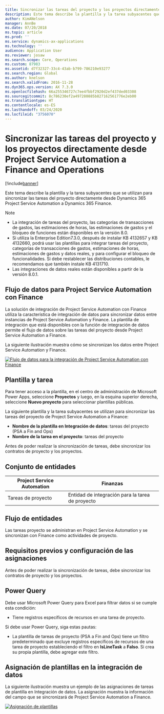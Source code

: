 ```yaml
---
title: Sincronizar las tareas del proyecto y los proyectos directamente desde Project Service Automation a Finance and Operations
description: Este tema describe la plantilla y la tarea subyacentes que se utilizan para sincronizar las tareas del proyecto directamente desde Microsoft Dynamics 365 Project Service Automation a Dynamics 365 Finance.
author: KimANelson
manager: AnnBe
ms.date: 07/20/2018
ms.topic: article
ms.prod: ''
ms.service: dynamics-ax-applications
ms.technology: ''
audience: Application User
ms.reviewer: josaw
ms.search.scope: Core, Operations
ms.custom: 87983
ms.assetid: d7f32327-33c4-43ab-b799-786210e93277
ms.search.region: Global
ms.author: knelson
ms.search.validFrom: 2016-11-28
ms.dyn365.ops.version: AX 7.3.0
ms.openlocfilehash: 66a255346727c7ee4fbbf2920d2ef437ded03308
ms.sourcegitcommit: 8c786230ef2a497280885b827162561776e2eb00
ms.translationtype: HT
ms.contentlocale: es-ES
ms.lasthandoff: 03/24/2020
ms.locfileid: "3756070"
---
```

# <a name="synchronize-project-tasks-directly-from-project-service-automation-to-finance-and-operations"></a>Sincronizar las tareas del proyecto y los proyectos directamente desde Project Service Automation a Finance and Operations

[!include[banner](../includes/banner.md)]

Este tema describe la plantilla y la tarea subyacentes que se utilizan para sincronizar las tareas del proyecto directamente desde Dynamics 365 Project Service Automation a Dynamics 365 Finance.

> [!NOTE]
> - La integración de tareas del proyecto, las categorías de transacciones de gastos, las estimaciones de horas, las estimaciones de gastos y el bloqueo de funciones están disponibles en la versión 8.0.
> - Si utiliza la Enterprise Edition7.3.0, después de instalar KB 4132657 y KB 4132660, podrá usar las plantillas para integrar tareas del proyecto, categorías de transacciones de gastos, estimaciones de horas, estimaciones de gastos y datos reales, y para configurar el bloqueo de funcionalidades. Si debe restablecer las distribuciones contables, le recomendamos que también instale KB 4131710.
> - Las integraciones de datos reales están disponibles a partir de la versión 8.0.1.

## <a name="data-flow-for-project-service-automation-to-finance"></a>Flujo de datos para Project Service Automation con Finance

La solución de integración de Project Service Automation con Finance utiliza la característica de integración de datos para sincronizar datos entre instancias de Project Service Automation y Finance. La plantilla de integración que está disponibles con la función de integración de datos permite el flujo de datos sobre las tareas del proyecto desde Project Service Automation a Finance.

La siguiente ilustración muestra cómo se sincronizan los datos entre Project Service Automation y Finance.

[![Flujo de datos para la integración de Project Service Automation con Finance](./media/ProjectTasksFlow.png)](./media/ProjectTasksFlow.png)

## <a name="template-and-task"></a>Plantilla y tarea

Para tener acceso a la plantilla, en el centro de administración de Microsoft Power Apps, seleccione **Proyectos** y luego, en la esquina superior derecha, seleccione **Nuevo proyecto** para seleccionar plantillas públicas.

La siguiente plantilla y la tarea subyacentes se utilizan para sincronizar las tareas del proyecto de Project Service Automation a Finance:

- **Nombre de la plantilla en Integración de datos**: tareas del proyecto (PSA a Fin and Ops)
- **Nombre de la tarea en el proyecto**: tareas del proyecto

Antes de poder realizar la sincronización de tareas, debe sincronizar los contratos de proyecto y los proyectos.

## <a name="entity-set"></a>Conjunto de entidades

| Project Service Automation | Finanzas                             |
|----------------------------|-------------------------------------|
| Tareas de proyecto              | Entidad de integración para la tarea de proyecto |

## <a name="entity-flow"></a>Flujo de entidades

Las tareas proyecto se administran en Project Service Automation y se sincronizan con Finance como actividades de proyecto.

## <a name="prerequisites-and-mapping-setup"></a>Requisitos previos y configuración de las asignaciones

Antes de poder realizar la sincronización de tareas, debe sincronizar los contratos de proyecto y los proyectos.

## <a name="power-query"></a>Power Query

Debe usar Microsoft Power Query para Excel para filtrar datos si se cumple esta condición:

- Tiene registros específicos de recursos en una tarea de proyecto.

Si debe usar Power Query, siga estas pautas:

- La plantilla de tareas de proyecto (PSA a Fin and Ops) tiene un filtro predeterminado que excluye registros específicos de recursos de una tarea de proyecto estableciendo el filtro en **IsLineTask** a **Falso**. Si crea su propia plantilla, debe agregar este filtro.

## <a name="template-mapping-in-data-integration"></a>Asignación de plantillas en la integración de datos

La siguiente ilustración muestra un ejemplo de las asignaciones de tareas de plantilla en Integración de datos. La asignación muestra la información del campo que se sincronizará de Project Service Automation a Finance.

[![Asignación de plantillas](./media/ProjectTasksMapping.png)](./media/ProjectTasksMapping.png)
